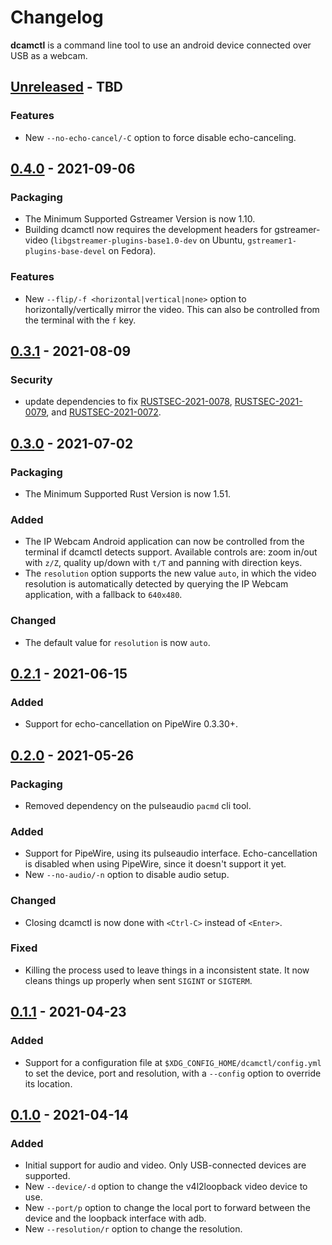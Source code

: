 # Changelog

**dcamctl** is a command line tool to use an android device connected over USB as a webcam.

<!-- next-header -->
## [Unreleased] - TBD

### Features

* New `--no-echo-cancel/-C` option to force disable echo-canceling.

## [0.4.0] - 2021-09-06

### Packaging

* The Minimum Supported Gstreamer Version is now 1.10.
* Building dcamctl now requires the development headers for gstreamer-video (`libgstreamer-plugins-base1.0-dev` on Ubuntu, `gstreamer1-plugins-base-devel` on Fedora).

### Features

* New `--flip/-f <horizontal|vertical|none>` option to horizontally/vertically mirror the video. This can also be controlled from the terminal with the `f` key.

## [0.3.1] - 2021-08-09

### Security

* update dependencies to fix [RUSTSEC-2021-0078], [RUSTSEC-2021-0079], and [RUSTSEC-2021-0072].

## [0.3.0] - 2021-07-02

### Packaging

* The Minimum Supported Rust Version is now 1.51.

### Added

* The IP Webcam Android application can now be controlled from the terminal if dcamctl detects support. Available controls are:
  zoom in/out with `z/Z`, quality up/down with `t/T` and panning with direction keys.
* The `resolution` option supports the new value `auto`, in which the video resolution is automatically detected by querying the IP Webcam application, with a fallback to `640x480`.

### Changed

* The default value for `resolution` is now `auto`.

## [0.2.1] - 2021-06-15

### Added

* Support for echo-cancellation on PipeWire 0.3.30+.

## [0.2.0] - 2021-05-26

### Packaging

* Removed dependency on the pulseaudio `pacmd` cli tool.

### Added

* Support for PipeWire, using its pulseaudio interface. Echo-cancellation is disabled when using PipeWire, since it doesn't support it yet.
* New `--no-audio/-n` option to disable audio setup.

### Changed

* Closing dcamctl is now done with `<Ctrl-C>` instead of `<Enter>`.

### Fixed

* Killing the process used to leave things in a inconsistent state. It now cleans things up properly when sent `SIGINT` or `SIGTERM`.

## [0.1.1] - 2021-04-23

### Added

* Support for a configuration file at `$XDG_CONFIG_HOME/dcamctl/config.yml` to set the device, port and resolution, with a `--config` option to override its location.

## [0.1.0] - 2021-04-14

### Added

* Initial support for audio and video. Only USB-connected devices are supported.
* New `--device/-d` option to change the v4l2loopback video device to use.
* New `--port/p` option to change the local port to forward between the device and the loopback interface with adb.
* New `--resolution/r` option to change the resolution.


<!-- next-url -->
[Unreleased]: https://github.com/gourlaysama/dcamctl/compare/v0.4.0...HEAD
[0.4.0]: https://github.com/gourlaysama/dcamctl/compare/v0.3.1...v0.4.0
[0.3.1]: https://github.com/gourlaysama/dcamctl/compare/v0.3.0...v0.3.1
[0.3.0]: https://github.com/gourlaysama/dcamctl/compare/v0.2.1...v0.3.0
[0.2.1]: https://github.com/gourlaysama/dcamctl/compare/v0.2.0...v0.2.1
[0.2.0]: https://github.com/gourlaysama/dcamctl/compare/v0.1.1...v0.2.0
[0.1.1]: https://github.com/gourlaysama/dcamctl/compare/v0.1.0...v0.1.1
[0.1.0]: https://github.com/gourlaysama/dcamctl/compare/a6e91ef...v0.1.0
[RUSTSEC-2021-0078]: https://rustsec.org/advisories/RUSTSEC-2021-0078
[RUSTSEC-2021-0079]: https://rustsec.org/advisories/RUSTSEC-2021-0079
[RUSTSEC-2021-0072]: https://rustsec.org/advisories/RUSTSEC-2021-0072
